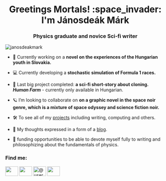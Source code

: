 <h1 align="center">Greetings Mortals! :space_invader: I'm Jánosdeák Márk</h1>
<h3 align="center">Physics graduate and novice Sci-fi writer</h3>

<p align="left"> <img src="https://komarev.com/ghpvc/?username=janosdeakmark&label=Profile%20views&color=0e75b6&style=flat" alt="janosdeakmark" /> </p>

- :thought_balloon: Currently working on a **novel on the experiences of the Hungarian youth in Slovakia.**

- :computer: Currently developing a **stochastic simulation of Formula 1 races.**
  
- :notebook_with_decorative_cover: Last big project completed: **a sci-fi short-story about cloning.** ***Human Farm*** - currently only available in Hungarian.

- :ringed_planet: I’m looking to collaborate on **on a graphic novel in the space noir genre, which is a mixture of space odyssey and science fiction noir.**

- :hammer_and_wrench: To see all of my [projects](https://janosdeak.github.io/projects) including writing, computing and others.

- :deciduous_tree: My thoughts expressed in a form of a [blog](https://janosdeak.github.io/blog).

- :money_with_wings: funding opportunities to be able to devote myself fully to writing and philosophizing about the fundamentals of physics. 


<h3 align="left">Find me:</h3>
<p align="left">
<a href="https://linkedin.com/in/"user"" target="blank"><img align="center" src="https://raw.githubusercontent.com/rahuldkjain/github-profile-readme-generator/master/src/images/icons/Social/linked-in-alt.svg" alt=""user"" height="30" width="40" /></a>
<a href="https://instagram.com/"user"" target="blank"><img align="center" src="https://raw.githubusercontent.com/rahuldkjain/github-profile-readme-generator/master/src/images/icons/Social/instagram.svg" alt=""user"" height="30" width="40" /></a>
<a href="https://medium.com/@user" target="blank"><img align="center" src="https://raw.githubusercontent.com/rahuldkjain/github-profile-readme-generator/master/src/images/icons/Social/medium.svg" alt="@user" height="30" width="40" /></a>
<a href="https://www.youtube.com/c/"user"" target="blank"><img align="center" src="https://raw.githubusercontent.com/rahuldkjain/github-profile-readme-generator/master/src/images/icons/Social/youtube.svg" alt=""user"" height="30" width="40" /></a>
</p>



